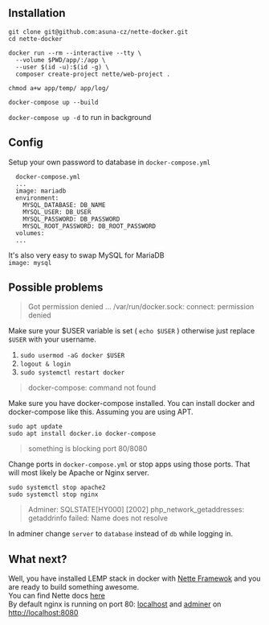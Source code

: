 ## Installation

```
git clone git@github.com:asuna-cz/nette-docker.git
cd nette-docker

docker run --rm --interactive --tty \
  --volume $PWD/app/:/app \
  --user $(id -u):$(id -g) \
  composer create-project nette/web-project .

chmod a+w app/temp/ app/log/

docker-compose up --build
```

`docker-compose up -d` to run in background

## Config

Setup your own password to database in `docker-compose.yml`

```
  docker-compose.yml
  ...
  image: mariadb
  environment:
    MYSQL_DATABASE: DB_NAME
    MYSQL_USER: DB_USER
    MYSQL_PASSWORD: DB_PASSWORD
    MYSQL_ROOT_PASSWORD: DB_ROOT_PASSWORD
  volumes:
  ...
```

It's also very easy to swap MySQL for MariaDB  \
`image: mysql`

## Possible problems
> Got permission denied ... /var/run/docker.sock: connect: permission denied

Make sure your $USER variable is set ( `echo $USER` ) otherwise just replace `$USER` with your username.

1) `sudo usermod -aG docker $USER` 
2) `logout & login`
3) `sudo systemctl restart docker`

> docker-compose: command not found

Make sure you have docker-compose installed. You can install docker and docker-compose like this. Assuming you are using APT.

`sudo apt update` \
`sudo apt install docker.io docker-compose`

> something is blocking port 80/8080

Change ports in `docker-compose.yml` or stop apps using those ports. That will most likely be Apache or Nginx server.

`sudo systemctl stop apache2` \
`sudo systemctl stop nginx`

> Adminer: SQLSTATE[HY000] [2002] php_network_getaddresses: getaddrinfo failed: Name does not resolve

In adminer change `server` to `database` instead of `db` while logging in.

## What next?

Well, you have installed LEMP stack in docker with [Nette Framewok](https://nette.org/) and you are ready to build something awesome. \
You can find Nette docs [here](https://doc.nette.org/en/3.0/) \
By default nginx is running on port 80: [localhost](http://localhost) and [adminer](https://www.adminer.org/) on [http://localhost:8080](http://localhost:8080)
